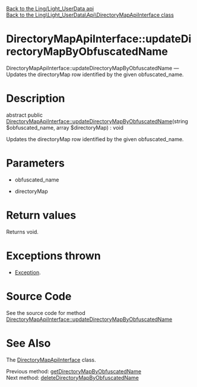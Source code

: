 [Back to the Ling/Light_UserData api](https://github.com/lingtalfi/Light_UserData/blob/master/doc/api/Ling/Light_UserData.md)<br>
[Back to the Ling\Light_UserData\Api\DirectoryMapApiInterface class](https://github.com/lingtalfi/Light_UserData/blob/master/doc/api/Ling/Light_UserData/Api/DirectoryMapApiInterface.md)


DirectoryMapApiInterface::updateDirectoryMapByObfuscatedName
================



DirectoryMapApiInterface::updateDirectoryMapByObfuscatedName — Updates the directoryMap row identified by the given obfuscated_name.




Description
================


abstract public [DirectoryMapApiInterface::updateDirectoryMapByObfuscatedName](https://github.com/lingtalfi/Light_UserData/blob/master/doc/api/Ling/Light_UserData/Api/DirectoryMapApiInterface/updateDirectoryMapByObfuscatedName.md)(string $obfuscated_name, array $directoryMap) : void




Updates the directoryMap row identified by the given obfuscated_name.




Parameters
================


- obfuscated_name

    

- directoryMap

    


Return values
================

Returns void.


Exceptions thrown
================

- [Exception](http://php.net/manual/en/class.exception.php).&nbsp;







Source Code
===========
See the source code for method [DirectoryMapApiInterface::updateDirectoryMapByObfuscatedName](https://github.com/lingtalfi/Light_UserData/blob/master/Api/DirectoryMapApiInterface.php#L62-L62)


See Also
================

The [DirectoryMapApiInterface](https://github.com/lingtalfi/Light_UserData/blob/master/doc/api/Ling/Light_UserData/Api/DirectoryMapApiInterface.md) class.

Previous method: [getDirectoryMapByObfuscatedName](https://github.com/lingtalfi/Light_UserData/blob/master/doc/api/Ling/Light_UserData/Api/DirectoryMapApiInterface/getDirectoryMapByObfuscatedName.md)<br>Next method: [deleteDirectoryMapByObfuscatedName](https://github.com/lingtalfi/Light_UserData/blob/master/doc/api/Ling/Light_UserData/Api/DirectoryMapApiInterface/deleteDirectoryMapByObfuscatedName.md)<br>

